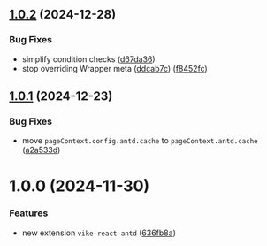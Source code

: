 ## [1.0.2](https://github.com/vikejs/vike-react/compare/vike-react-antd@1.0.1...vike-react-antd@1.0.2) (2024-12-28)


### Bug Fixes

* simplify condition checks ([d67da36](https://github.com/vikejs/vike-react/commit/d67da3646e13f0b4c7493ff8c193e50c6f5ca15e))
* stop overriding Wrapper meta ([ddcab7c](https://github.com/vikejs/vike-react/commit/ddcab7c21742b3701909b3698dca21b89c3dfebc)) ([f8452fc](https://github.com/vikejs/vike-react/commit/f8452fc1d3750693b5fd1556da64fceec930e21c))



## [1.0.1](https://github.com/vikejs/vike-react/compare/vike-react-antd@1.0.0...vike-react-antd@1.0.1) (2024-12-23)


### Bug Fixes

* move `pageContext.config.antd.cache` to `pageContext.antd.cache` ([a2a533d](https://github.com/vikejs/vike-react/commit/a2a533dab959897c213770d019942b46438a517c))



# 1.0.0 (2024-11-30)


### Features

* new extension `vike-react-antd` ([636fb8a](https://github.com/vikejs/vike-react/commit/636fb8ad6abfadf485f647cb68ea7f77ede216cf))



